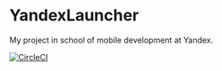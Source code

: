 # YandexLauncher

My project in school of mobile development at Yandex.

[![CircleCI](https://circleci.com/gh/Domash/YandexLauncher/tree/master.svg?style=svg)](https://circleci.com/gh/Domash/YandexLauncher/tree/master)